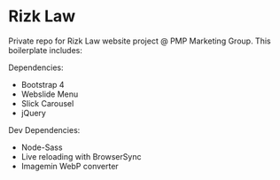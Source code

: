 # Rizk Law

Private repo for Rizk Law website project @ PMP Marketing Group. 
This boilerplate includes:

Dependencies:
- Bootstrap 4
- Webslide Menu
- Slick Carousel
- jQuery


Dev Dependencies:
- Node-Sass
- Live reloading with BrowserSync
- Imagemin WebP converter
